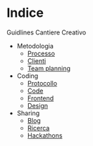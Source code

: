 # Indice

Guidlines Cantiere Creativo

* Metodologia
    * [Processo](processo.md)
    * [Clienti](clienti.md)
    * [Team planning](teamplanning.md)
* Coding
    * [Protocollo](protocollo.md)
    * [Code](code.md)
    * [Frontend](frontend.md)
    * [Design](design.md)
* Sharing
    * [Blog](sharing.md)
    * [Ricerca](ricerca.md)
    * [Hackathons](hackathons.md)